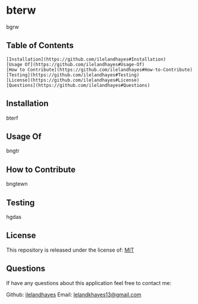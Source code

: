 
  # bterw
  
  bgrw
  
  ## Table of Contents
  
    [Installation](https://github.com/ilelandhayes#Installation)
    [Usage Of](https://github.com/ilelandhayes#Usage-Of)
    [How to Contribute](https://github.com/ilelandhayes#How-to-Contribute)
    [Testing](https://github.com/ilelandhayes#Testing)
    [License](https://github.com/ilelandhayes#License)
    [Questions](https://github.com/ilelandhayes#Questions)
  
  ## Installation
  
  bterf
  
  ## Usage Of
  
  bngtr
  
  ## How to Contribute
  
  bngtewn
  
  ## Testing
  
  hgdas  
  
  ## License
  
  This repository is released under the license of: [MIT](https://opensource.org/licenses/MIT)

  ## Questions

  If have any questions about this application feel free to contact me:

  Github: [ilelandhayes](https://github.com/ilelandhayes)
  Email: lelandkhayes13@gmail.com

  